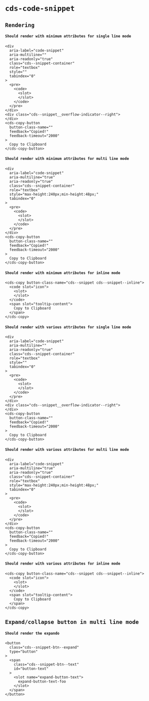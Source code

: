 # `cds-code-snippet`

## `Rendering`

#### `Should render with minimum attributes for single line mode`

```
<div
  aria-label="code-snippet"
  aria-multiline=""
  aria-readonly="true"
  class="cds--snippet-container"
  role="textbox"
  style=""
  tabindex="0"
>
  <pre>
    <code>
      <slot>
      </slot>
    </code>
  </pre>
</div>
<div class="cds--snippet__overflow-indicator--right">
</div>
<cds-copy-button
  button-class-name=""
  feedback="Copied!"
  feedback-timeout="2000"
>
  Copy to Clipboard
</cds-copy-button>

```

#### `Should render with minimum attributes for multi line mode`

```
<div
  aria-label="code-snippet"
  aria-multiline="true"
  aria-readonly="true"
  class="cds--snippet-container"
  role="textbox"
  style="max-height:240px;min-height:48px;"
  tabindex="0"
>
  <pre>
    <code>
      <slot>
      </slot>
    </code>
  </pre>
</div>
<cds-copy-button
  button-class-name=""
  feedback="Copied!"
  feedback-timeout="2000"
>
  Copy to Clipboard
</cds-copy-button>

```

#### `Should render with minimum attributes for inline mode`

```
<cds-copy button-class-name="cds--snippet cds--snippet--inline">
  <code slot="icon">
    <slot>
    </slot>
  </code>
  <span slot="tooltip-content">
    Copy to Clipboard
  </span>
</cds-copy>

```

#### `Should render with various attributes for single line mode`

```
<div
  aria-label="code-snippet"
  aria-multiline=""
  aria-readonly="true"
  class="cds--snippet-container"
  role="textbox"
  style=""
  tabindex="0"
>
  <pre>
    <code>
      <slot>
      </slot>
    </code>
  </pre>
</div>
<div class="cds--snippet__overflow-indicator--right">
</div>
<cds-copy-button
  button-class-name=""
  feedback="Copied!"
  feedback-timeout="2000"
>
  Copy to Clipboard
</cds-copy-button>

```

#### `Should render with various attributes for multi line mode`

```
<div
  aria-label="code-snippet"
  aria-multiline="true"
  aria-readonly="true"
  class="cds--snippet-container"
  role="textbox"
  style="max-height:240px;min-height:48px;"
  tabindex="0"
>
  <pre>
    <code>
      <slot>
      </slot>
    </code>
  </pre>
</div>
<cds-copy-button
  button-class-name=""
  feedback="Copied!"
  feedback-timeout="2000"
>
  Copy to Clipboard
</cds-copy-button>

```

#### `Should render with various attributes for inline mode`

```
<cds-copy button-class-name="cds--snippet cds--snippet--inline">
  <code slot="icon">
    <slot>
    </slot>
  </code>
  <span slot="tooltip-content">
    Copy to Clipboard
  </span>
</cds-copy>

```

## `Expand/collapse button in multi line mode`

#### `Should render the expando`

```
<button
  class="cds--snippet-btn--expand"
  type="button"
>
  <span
    class="cds--snippet-btn--text"
    id="button-text"
  >
    <slot name="expand-button-text">
      expand-button-text-foo
    </slot>
  </span>
</button>
```
